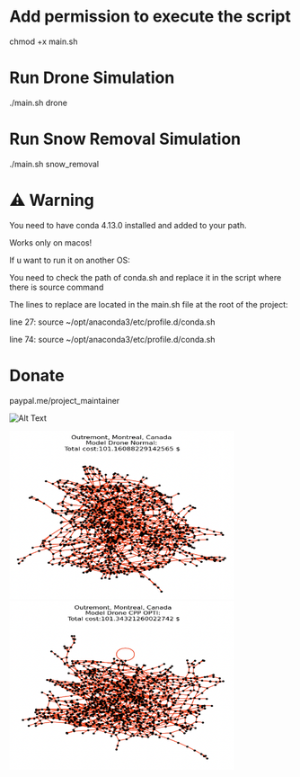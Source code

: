 # Add permission to execute the script
chmod +x main.sh
# Run Drone Simulation 
./main.sh drone

# Run Snow Removal Simulation
./main.sh snow_removal

# ⚠️ Warning
You need to have conda 4.13.0 installed and added to your path.

Works only on macos!

If u want to run it on another OS:

You need to check the path of conda.sh and replace it in the script where there is source command 

The lines to replace are located in the main.sh file at the root of the project:

line 27: source ~/opt/anaconda3/etc/profile.d/conda.sh

line 74: source ~/opt/anaconda3/etc/profile.d/conda.sh 

# Donate 
paypal.me/project_maintainer


![Alt Text](circuit_snow_removal/gif/cpp_route_animation.gif)

<div >
  <img src="circuit_drone_comp/Screenshot_2023-06-04_at_2.54.49_PM.png" alt="Image 1" width="400" height="300" />
  <img src="circuit_drone_comp/Screenshot_2023-06-04_at_2.55.04_PM.png" alt="Image 2" width="400" height="300" />
</div>

